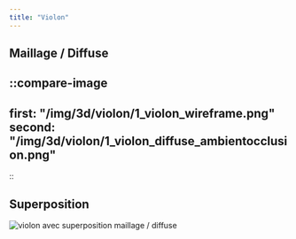 ```yaml
---
title: "Violon"
---
```


## Maillage / Diffuse

::compare-image
---
first: "/img/3d/violon/1_violon_wireframe.png"
second: "/img/3d/violon/1_violon_diffuse_ambientocclusion.png"
---
::

## Superposition

![violon avec superposition maillage / diffuse](/img/3d/violon/3_violon_diffuse_ambientocclusion_wireframe.png)
